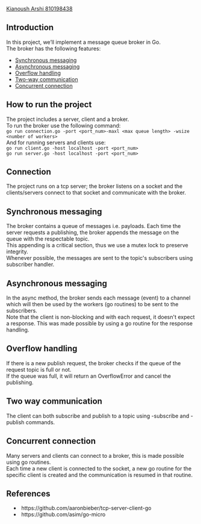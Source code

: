 <a href="https://github.com/noushkia">Kianoush Arshi 810198438</a>

## Introduction
In this project, we’ll implement a message queue broker in Go.<br>
The broker has the following features:<br>

* [Synchronous messaging](#Synchronous-messaging)
* [Asynchronous messaging](#Asynchronous-messaging)
* [Overflow handling](#Overflow-handling)
* [Two-way communication](#Two-way-communication)
* [Concurrent connection](#Concurrent-connection)

## How to run the project
The project includes a server, client and a broker.<br>
To run the broker use the following command:<br>
`go run connection.go -port <port_num>-maxl <max queue length> -wsize <number of workers>`<br>
And for running servers and clients use:<br>
`go run client.go -host localhost -port <port_num>`<br>
`go run server.go -host localhost -port <port_num>`<br>

## Connection
The project runs on a tcp server; the broker listens on a socket and the clients/servers 
connect to that socket and communicate with the broker.

## Synchronous messaging
The broker contains a queue of messages i.e. payloads. Each time the server requests a publishing, 
the broker appends the message on the queue with the respectable topic.<br>
This appending is a critical section, thus we use a mutex lock to preserve integrity.<br>
Whenever possible, the messages are sent to the topic's subscribers using subscriber handler.<br>

## Asynchronous messaging
In the async method, the broker sends each message (event) to a channel which 
will then be used by the workers (go routines) to be sent to the subscribers.<br>
Note that the client is non-blocking and with each request, it doesn't expect a response. 
This was made possible by using a go routine for the response handling.

## Overflow handling
If there is a new publish request, the broker checks if the queue of the request topic is full or not.<br>
If the queue was full, it will return an OverflowError and cancel the publishing.

## Two way communication
The client can both subscribe and publish to a topic using -subscribe and -publish commands.<br>

## Concurrent connection
Many servers and clients can connect to a broker, this is made possible using go routines.<br>
Each time a new client is connected to the socket, a new go routine for the specific client is created
and the communication is resumed in that routine.

## References
<div style="position: relative; right: -20px;">
    <li> https://github.com/aaronbieber/tcp-server-client-go </li>
    <li> https://github.com/asim/go-micro </li>
</div>
